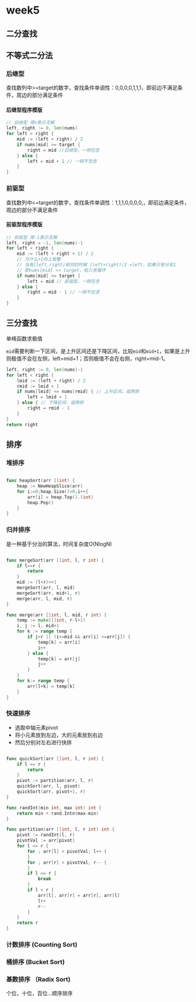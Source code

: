 # week5

## 二分查找


## 不等式二分法

### 后继型

查找数列中>=target的数字，查找条件单调性：0,0,0,0,1,1,1，即前边不满足条件，周边的部分满足条件

#### 后继型程序模版

```go
// 后继型 用n表示无解
left, right := 0, len(nums)
for left < right {
    mid := (left + right) / 2
    if nums[mid] >= target {
        right = mid //后继型，一侧包含
    } else {
        left = mid + 1 // 一侧不包含
    }
}
```

### 前驱型

查找数列中<=target的数字，查找条件单调性：1,1,1,0,0,0,0,，即前边满足条件，周边的部分不满足条件

#### 前驱型程序模版

```go
// 前驱型 用-1表示无解
left, right = -1, len(nums)-1
for left < right {
    mid := (left + right + 1) / 2
    // 为什么+1向上取整
    // 当有[left,right]相邻的时候 (left+right)/2 =left，如果只有分支1
    // 即nums[mid] <= target，陷入死循环
    if nums[mid] <= target {
        left = mid // 前驱型，一侧包含
    } else {
        right = mid - 1 // 一侧不包含
    }
}
```

## 三分查找

单峰函数求极值

`mid`需要判断一下区间，是上升区间还是下降区间，比较`mid`和`mid+1`，如果是上升则极值不会在左侧，left=mid+1；否则极值不会在右侧，right=mid-1。

```go
left, right := 0, len(nums)-1
for left < right {
    lmid := (left + right) / 2
    rmid := lmid + 1
    if nums[lmid] <= nums[rmid] { // 上升区间，或两侧
        left = lmid + 1
    } else { // 下降区间，或两侧
        right = rmid - 1
    }
}
return right
```

## 排序

### 堆排序

```go

func heapSort(arr []int) {
    heap := NewHeapSlice(arr)
    for i:=0;heap.Size()>0;i++{
        arr[i] = heap.Top().(int)
        heap.Pop()
    }
}

```

### 归并排序

是一种基于分治的算法，时间复杂度O(NlogN)

```go

func mergeSort(arr []int, l, r int) {
    if l>=r {
        return
    }
    mid := (l+r)>>1
    mergeSort(arr, l, mid)
    mergeSort(arr, mid+1, r)
    merge(arr, l, mid, r)
}

func merge(arr []int, l, mid, r int) {
    temp := make([]int, r-l+1)
    i, j := l, mid+1
    for k := range temp {
        if j>r || (i<=mid && arr[i] <=arr[j]) {
            temp[k] = arr[i]
            i++
        } else {
            temp[k] = arr[j]
            j++
        }
    }
    for k:= range temp {
        arr[l+k] = temp[k]
    }
}

```

### 快速排序

* 选取中轴元素pivot
* 将小元素放到左边，大的元素放到右边
* 然后分别对左右进行快排

```go

func quickSort(arr []int, l, r int) {
    if l == r {
        return
    }
    pivot := partition(arr, l, r)
    quickSort(arr, l, pivot)
    quickSort(arr, pivot+1, r)
}

func randInt(min int, max int) int {
    return min + rand.Intn(max-min)
}

func partition(arr []int, l, r int) int {
    pivot := randInt(l, r)
    pivotVal := arr[pivot]
    for l <= r {
        for ; arr[l] < pivotVal; l++ {
        }
        for ; arr[r] > pivotVal; r-- {
        }
        if l == r {
            break
        }
        if l < r {
            arr[l], arr[r] = arr[r], arr[l]
            l++
            r--
        }
    }
    return r
}

```

### 计数排序 (Counting Sort)

### 桶排序 (Bucket Sort)

### 基数排序 （Radix Sort)

个位，十位，百位...顺序排序

